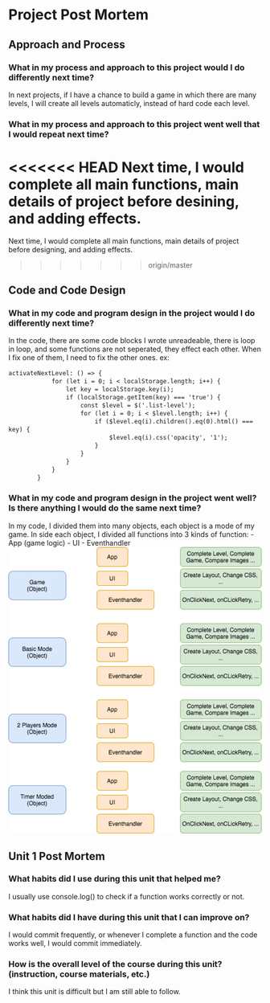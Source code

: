 # Project Post Mortem
## Approach and Process
### What in my process and approach to this project would I do differently next time?
In next projects, if I have a chance to build a game in which there are many levels, I will create all levels automaticly, instead of hard code each level.

### What in my process and approach to this project went well that I would repeat next time?
<<<<<<< HEAD
 Next time, I would complete all main functions, main details of project before desining, and adding effects.
=======
 Next time, I would complete all main functions, main details of project before designing, and adding effects.
>>>>>>> origin/master

## Code and Code Design
### What in my code and program design in the project would I do differently next time?
In the code, there are some code blocks I wrote unreadeable, there is loop in loop, and some functions are not seperated, they effect each other. When I fix one of them, I need to fix the other ones.
    ex: 
```
activateNextLevel: () => {
            for (let i = 0; i < localStorage.length; i++) {
                let key = localStorage.key(i);
                if (localStorage.getItem(key) === 'true') {
                    const $level = $('.list-level');
                    for (let i = 0; i < $level.length; i++) {
                        if ($level.eq(i).children().eq(0).html() === key) {
                            $level.eq(i).css('opacity', '1');
                        }
                    }
                }
            }
        }
```
### What in my code and program design in the project went well? Is there anything I would do the same next time?
In my code, I divided them into many objects, each object is a mode of my game.
In side each object, I divided all functions into 3 kinds of function: 
    - App (game logic)
    - UI
    - Eventhandler
![Image of diagram](img/diagram.png)

## Unit 1 Post Mortem
### What habits did I use during this unit that helped me?
I usually use console.log() to check if a function works correctly or not.
### What habits did I have during this unit that I can improve on?
I would commit frequently, or whenever I complete a function and the code works well, I would commit immediately.
### How is the overall level of the course during this unit? (instruction, course materials, etc.)
I think this unit is difficult but I am still able to follow.
